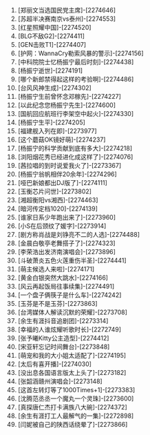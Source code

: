 
1. [郑丽文当选国民党主席]-[2274646]
1. [苏超半决赛南京vs泰州]-[2274553]
1. [红星照耀中国]-[2274520]
1. [BLG不敌G2]-[2274411]
1. [GEN击败T1]-[2274407]
1. [护网：WannaCry勒索风暴的警示]-[2274156]
1. [中科院院士忆杨振宁最后时刻]-[2274438]
1. [杨振宁逝世]-[2274191]
1. [哪个新郎禁得起这样的考验啊]-[2274486]
1. [台风风神生成]-[2274302]
1. [杨振宁生前曾怀念邓稼先]-[2274227]
1. [以此纪念您杨振宁先生]-[2274600]
1. [国航回应航班行李架空中起火]-[2274330]
1. [杨振宁生平]-[2274205]
1. [福建舰入列在即]-[2273977]
1. [这个蘑菇OK镜好萌]-[2274237]
1. [杨振宁的科学贡献到底有多大]-[2274218]
1. [浏阳烟花秀已经进化成这样了]-[2274076]
1. [茜拉唱的到时说爱我火了]-[2273367]
1. [杨振宁翁帆相伴20余年]-[2274296]
1. [哑巴新娘都出DJ版了]-[2274111]
1. [玉衡芯片问世]-[2273802]
1. [湘超衡阳vs湘西]-[2274463]
1. [暗河传定档1020]-[2274139]
1. [谁家日系少年跑出来了]-[2273960]
1. [小S在后颈纹了媛字]-[2273914]
1. [剧方称肖战是刘铮亮不二的人选]-[2274488]
1. [金晨白敬亭老舞搭子了]-[2274323]
1. [李荣浩出发济南演唱会]-[2273896]
1. [斗破萧炎五色火莲重伤半圣]-[2274441]
1. [萌主候选人来啦]-[2274171]
1. [黄金白银突然大跳水]-[2274166]
1. [风云再起饭局往事续集]-[2274491]
1. [一个盘子俩筷子是什么车]-[2274242]
1. [玉芬是不是玉芬]-[2273863]
1. [台湾媒体人解读沉默的荣耀]-[2273708]
1. [余生有涯抖音追剧团]-[2273314]
1. [幸福的人谁炫耀听歌时长]-[2272749]
1. [张予曦Kitty公主造型]-[2274412]
1. [宋亚轩忘记时间舞台]-[2273848]
1. [萌宠和我的大小姐太适配了]-[2274195]
1. [太后有喜开播]-[2274030]
1. [没出息各国语言版太上头了]-[2273182]
1. [张韶涵赣州演唱会]-[2273148]
1. [这首左转灯等了1000Times+1]-[2273383]
1. [沈腾范丞丞一个魔丸一个灵珠]-[2273600]
1. [真探唐仁杰打卡满族八大碗]-[2274372]
1. [余生有涯打工人最解气的一集]-[2272898]
1. [闫妮被自己的陕西话绕晕了]-[2273866]